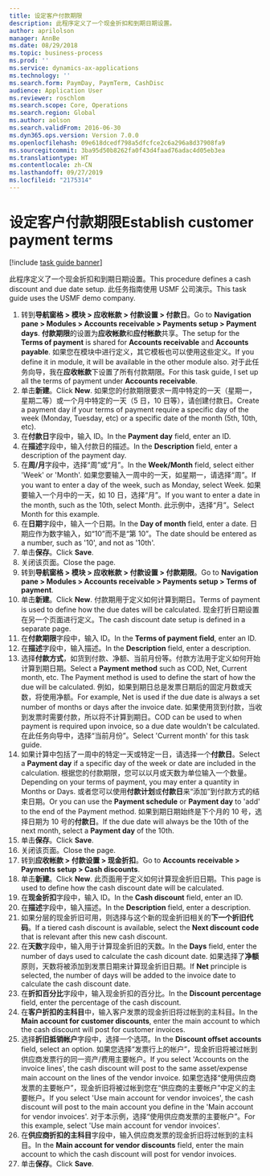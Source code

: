 ```yaml
---
title: 设定客户付款期限
description: 此程序定义了一个现金折扣和到期日期设置。
author: aprilolson
manager: AnnBe
ms.date: 08/29/2018
ms.topic: business-process
ms.prod: ''
ms.service: dynamics-ax-applications
ms.technology: ''
ms.search.form: PaymDay, PaymTerm, CashDisc
audience: Application User
ms.reviewer: roschlom
ms.search.scope: Core, Operations
ms.search.region: Global
ms.author: aolson
ms.search.validFrom: 2016-06-30
ms.dyn365.ops.version: Version 7.0.0
ms.openlocfilehash: 09e618dcedf798a5dfcfce2c6a296a8d37908fa9
ms.sourcegitcommit: 3ba95d50b8262fa0f43d4faad76adac4d05eb3ea
ms.translationtype: HT
ms.contentlocale: zh-CN
ms.lasthandoff: 09/27/2019
ms.locfileid: "2175314"
---
```

# <a name="establish-customer-payment-terms"></a><span data-ttu-id="78cd0-103">设定客户付款期限</span><span class="sxs-lookup"><span data-stu-id="78cd0-103">Establish customer payment terms</span></span>

[!include [task guide banner](../../includes/task-guide-banner.md)]

<span data-ttu-id="78cd0-104">此程序定义了一个现金折扣和到期日期设置。</span><span class="sxs-lookup"><span data-stu-id="78cd0-104">This procedure defines a cash discount and due date setup.</span></span> <span data-ttu-id="78cd0-105">此任务指南使用 USMF 公司演示。</span><span class="sxs-lookup"><span data-stu-id="78cd0-105">This task guide uses the USMF demo company.</span></span>

1. <span data-ttu-id="78cd0-106">转到**导航窗格 > 模块 > 应收帐款 > 付款设置 > 付款日**。</span><span class="sxs-lookup"><span data-stu-id="78cd0-106">Go to **Navigation pane > Modules > Accounts receivable > Payments setup > Payment days**.</span></span> <span data-ttu-id="78cd0-107">**付款期限**的设置为**应收帐款**和**应付帐款**共享。</span><span class="sxs-lookup"><span data-stu-id="78cd0-107">The setup for the **Terms of payment** is shared for **Accounts receivable** and **Accounts payable**.</span></span> <span data-ttu-id="78cd0-108">如果您在模块中进行定义，其它模板也可以使用这些定义。</span><span class="sxs-lookup"><span data-stu-id="78cd0-108">If you define it in module, it will be available in the other module also.</span></span> <span data-ttu-id="78cd0-109">对于此任务向导，我在**应收帐款**下设置了所有付款期限。</span><span class="sxs-lookup"><span data-stu-id="78cd0-109">For this task guide, I set up all the terms of payment under **Accounts receivable**.</span></span>
2. <span data-ttu-id="78cd0-110">单击**新建**。</span><span class="sxs-lookup"><span data-stu-id="78cd0-110">Click **New**.</span></span> <span data-ttu-id="78cd0-111">如果您的付款期限要求一周中特定的一天（星期一，星期二等）或一个月中特定的一天（5 日，10 日等），请创建付款日。</span><span class="sxs-lookup"><span data-stu-id="78cd0-111">Create a payment day if your terms of payment require a specific day of the week (Monday, Tuesday, etc) or a specific date of the month (5th, 10th, etc).</span></span> 
3. <span data-ttu-id="78cd0-112">在**付款日**字段中，输入 ID。</span><span class="sxs-lookup"><span data-stu-id="78cd0-112">In the **Payment day** field, enter an ID.</span></span>
4. <span data-ttu-id="78cd0-113">在**描述**字段中，输入付款日的描述。</span><span class="sxs-lookup"><span data-stu-id="78cd0-113">In the **Description** field, enter a description of the payment day.</span></span>
5. <span data-ttu-id="78cd0-114">在**周/月**字段中，选择“周”或“月”。</span><span class="sxs-lookup"><span data-stu-id="78cd0-114">In the **Week/Month** field, select either 'Week' or 'Month'.</span></span> <span data-ttu-id="78cd0-115">如果您要输入一周中的一天，如星期一，请选择“周”。</span><span class="sxs-lookup"><span data-stu-id="78cd0-115">If you want to enter a day of the week, such as Monday, select Week.</span></span> <span data-ttu-id="78cd0-116">如果要输入一个月中的一天，如 10 日，选择“月”。</span><span class="sxs-lookup"><span data-stu-id="78cd0-116">If you want to enter a date in the month, such as the 10th, select Month.</span></span> <span data-ttu-id="78cd0-117">此示例中，选择“月”。</span><span class="sxs-lookup"><span data-stu-id="78cd0-117">Select Month for this example.</span></span> 
6. <span data-ttu-id="78cd0-118">在**日期**字段中，输入一个日期。</span><span class="sxs-lookup"><span data-stu-id="78cd0-118">In the **Day of month** field, enter a date.</span></span> <span data-ttu-id="78cd0-119">日期应作为数字输入，如“10”而不是“第 10”。</span><span class="sxs-lookup"><span data-stu-id="78cd0-119">The date should be entered as a number, such as '10', and not as '10th'.</span></span> 
7. <span data-ttu-id="78cd0-120">单击**保存**。</span><span class="sxs-lookup"><span data-stu-id="78cd0-120">Click **Save**.</span></span>
8. <span data-ttu-id="78cd0-121">关闭该页面。</span><span class="sxs-lookup"><span data-stu-id="78cd0-121">Close the page.</span></span>
9. <span data-ttu-id="78cd0-122">转到**导航窗格 > 模块 > 应收帐款 > 付款设置 > 付款期限**。</span><span class="sxs-lookup"><span data-stu-id="78cd0-122">Go to **Navigation pane > Modules > Accounts receivable > Payments setup > Terms of payment**.</span></span>
10. <span data-ttu-id="78cd0-123">单击**新建**。</span><span class="sxs-lookup"><span data-stu-id="78cd0-123">Click **New**.</span></span> <span data-ttu-id="78cd0-124">付款期用于定义如何计算到期日。</span><span class="sxs-lookup"><span data-stu-id="78cd0-124">Terms of payment is used to define how the due dates will be calculated.</span></span> <span data-ttu-id="78cd0-125">现金打折日期设置在另一个页面进行定义。</span><span class="sxs-lookup"><span data-stu-id="78cd0-125">The cash discount date setup is defined in a separate page.</span></span> 
11. <span data-ttu-id="78cd0-126">在**付款期限**字段中，输入 ID。</span><span class="sxs-lookup"><span data-stu-id="78cd0-126">In the **Terms of payment field**, enter an ID.</span></span>
12. <span data-ttu-id="78cd0-127">在**描述**字段中，输入描述。</span><span class="sxs-lookup"><span data-stu-id="78cd0-127">In the **Description** field, enter a description.</span></span>
13. <span data-ttu-id="78cd0-128">选择**付款方式**，如货到付款、净额、当前月份等。付款方法用于定义如何开始计算到期日期。</span><span class="sxs-lookup"><span data-stu-id="78cd0-128">Select a **Payment method** such as COD, Net, Current month, etc. The Payment method is used to define the start of how the due will be calculated.</span></span> <span data-ttu-id="78cd0-129">例如，如果到期日总是发票日期后的固定月数或天数，将使用净额。</span><span class="sxs-lookup"><span data-stu-id="78cd0-129">For example, Net is used if the due date is always a set number of months or days after the invoice date.</span></span> <span data-ttu-id="78cd0-130">如果使用货到付款，当收到发票时需要付款，所以将不计算到期日。</span><span class="sxs-lookup"><span data-stu-id="78cd0-130">COD can be used to when payment is required upon invoice, so a due date wouldn't be calculated.</span></span> <span data-ttu-id="78cd0-131">在此任务向导中，选择“当前月份”。</span><span class="sxs-lookup"><span data-stu-id="78cd0-131">Select 'Current month' for this task guide.</span></span>  
14. <span data-ttu-id="78cd0-132">如果计算中包括了一周中的特定一天或特定一日，请选择一个**付款日**。</span><span class="sxs-lookup"><span data-stu-id="78cd0-132">Select a **Payment day** if a specific day of the  week or date are included in the calculation.</span></span> <span data-ttu-id="78cd0-133">根据您的付款期限，您可以以月或天数为单位输入一个数量。</span><span class="sxs-lookup"><span data-stu-id="78cd0-133">Depending on your terms of payment, you may enter a quantity in Months or Days.</span></span> <span data-ttu-id="78cd0-134">或者您可以使用**付款计划**或**付款日**来“添加”到付款方式的结束日期。</span><span class="sxs-lookup"><span data-stu-id="78cd0-134">Or you can use the **Payment schedule** or **Payment day** to 'add' to the end of the Payment method.</span></span> <span data-ttu-id="78cd0-135">如果到期日期始终是下个月的 10 号，选择日期为 10 号的**付款日**。</span><span class="sxs-lookup"><span data-stu-id="78cd0-135">If the due date will always be the 10th of the next month, select a **Payment day** of the 10th.</span></span> 
15. <span data-ttu-id="78cd0-136">单击**保存**。</span><span class="sxs-lookup"><span data-stu-id="78cd0-136">Click **Save**.</span></span>
16. <span data-ttu-id="78cd0-137">关闭该页面。</span><span class="sxs-lookup"><span data-stu-id="78cd0-137">Close the page.</span></span>
17. <span data-ttu-id="78cd0-138">转到**应收帐款 > 付款设置 > 现金折扣**。</span><span class="sxs-lookup"><span data-stu-id="78cd0-138">Go to **Accounts receivable > Payments setup > Cash discounts**.</span></span>
18. <span data-ttu-id="78cd0-139">单击**新建**。</span><span class="sxs-lookup"><span data-stu-id="78cd0-139">Click **New**.</span></span> <span data-ttu-id="78cd0-140">此页面用于定义如何计算现金折旧日期。</span><span class="sxs-lookup"><span data-stu-id="78cd0-140">This page is used to define how the cash discount date will be calculated.</span></span> 
19. <span data-ttu-id="78cd0-141">在**现金折扣**字段中，输入 ID。</span><span class="sxs-lookup"><span data-stu-id="78cd0-141">In the **Cash discount** field, enter an ID.</span></span>
20. <span data-ttu-id="78cd0-142">在**描述**字段中，输入描述。</span><span class="sxs-lookup"><span data-stu-id="78cd0-142">In the **Description** field, enter a description.</span></span>
21. <span data-ttu-id="78cd0-143">如果分层的现金折旧可用，则选择与这个新的现金折旧相关的**下一个折旧代码**。</span><span class="sxs-lookup"><span data-stu-id="78cd0-143">If a tiered cash discount is available, select the **Next discount code** that is relevant after this new cash discount.</span></span>
22. <span data-ttu-id="78cd0-144">在**天数**字段中，输入用于计算现金折旧的天数。</span><span class="sxs-lookup"><span data-stu-id="78cd0-144">In the **Days** field, enter the number of days used to calculate the cash dicount date.</span></span> <span data-ttu-id="78cd0-145">如果选择了**净额**原则，天数将被添加到发票日期来计算现金折旧日期。</span><span class="sxs-lookup"><span data-stu-id="78cd0-145">If **Net** principle is selected, the number of days will be added to the invoice date to calculate the cash discount date.</span></span>  
23. <span data-ttu-id="78cd0-146">在**折扣百分比**字段中，输入现金折扣的百分比。</span><span class="sxs-lookup"><span data-stu-id="78cd0-146">In the **Discount percentage** field, enter the percentage of the cash discount.</span></span>
24. <span data-ttu-id="78cd0-147">在**客户折扣的主科目**中，输入客户发票的现金折旧将过帐到的主科目。</span><span class="sxs-lookup"><span data-stu-id="78cd0-147">In the **Main account for customer discounts**, enter the main account to which the cash discount will post for customer invoices.</span></span>
25. <span data-ttu-id="78cd0-148">选择**折旧抵销帐户**字段中，选择一个选项。</span><span class="sxs-lookup"><span data-stu-id="78cd0-148">In the **Discount offset accounts** field, select an option.</span></span> <span data-ttu-id="78cd0-149">如果您选择“发票行上的帐户”，现金折旧将被过帐到供应商发票行的同一资产/费用主要帐户。</span><span class="sxs-lookup"><span data-stu-id="78cd0-149">If you select 'Accounts on the invoice lines', the cash discount will post to the same asset/expense main account on the lines of the vendor invoice.</span></span> <span data-ttu-id="78cd0-150">如果您选择“使用供应商发票的主要帐户”，现金折旧将被过帐到您在“供应商的主要帐户”中定义的主要帐户。</span><span class="sxs-lookup"><span data-stu-id="78cd0-150">If you select 'Use main account for vendor invoices', the cash discount will post to the main account you define in the 'Main account for vendor invoices'.</span></span> <span data-ttu-id="78cd0-151">对于本示例，选择“使用供应商发票的主要帐户”。</span><span class="sxs-lookup"><span data-stu-id="78cd0-151">For this example, select 'Use main account for vendor invoices'.</span></span> 
26. <span data-ttu-id="78cd0-152">在**供应商折扣的主科目**字段中，输入供应商发票的现金折旧将过帐到的主科目。</span><span class="sxs-lookup"><span data-stu-id="78cd0-152">In the **Main account for vendor discounts** field, enter the main account to which the cash discount will post for vendor invoices.</span></span>
27. <span data-ttu-id="78cd0-153">单击**保存**。</span><span class="sxs-lookup"><span data-stu-id="78cd0-153">Click **Save**.</span></span>

